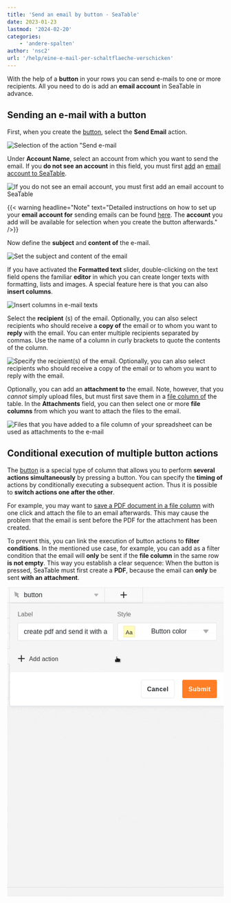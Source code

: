 ```yaml
---
title: 'Send an email by button - SeaTable'
date: 2023-01-23
lastmod: '2024-02-20'
categories:
    - 'andere-spalten'
author: 'nsc2'
url: '/help/eine-e-mail-per-schaltflaeche-verschicken'
---
```


With the help of a **button** in your rows you can send e-mails to one or more recipients. All you need to do is add an **email account** in SeaTable in advance.

## Sending an e-mail with a button

First, when you create the [button](https://seatable.io/en/docs/andere-spalten/die-schaltflaeche/), select the **Send Email** action.

![Selection of the action "Send e-mail](https://seatable.io/wp-content/uploads/2023/01/send-email-action.png)

Under **Account Name**, select an account from which you want to send the email. If you **do not see an account** in this field, you must first [add](https://seatable.io/en/docs/arbeiten-mit-bases/einrichtung-eines-e-mail-kontos-in-einer-base/) an [email account to SeaTable](https://seatable.io/en/docs/arbeiten-mit-bases/einrichtung-eines-e-mail-kontos-in-einer-base/).

![If you do not see an email account, you must first add an email account to SeaTable](https://seatable.io/wp-content/uploads/2023/01/add-email-account.png)

{{< warning  headline="Note"  text="Detailed instructions on how to set up your **email account for** sending emails can be found [here](https://seatable.io/en/docs/arbeiten-mit-bases/einrichtung-eines-e-mail-kontos-in-einer-base/). The **account** you add will be available for selection when you create the button afterwards." />}}

Now define the **subject** and **content of** the e-mail.

![Set the subject and content of the email](https://seatable.io/wp-content/uploads/2023/01/subject-and-message.png)

If you have activated the **Formatted text** slider, double-clicking on the text field opens the familiar **editor** in which you can create longer texts with formatting, lists and images. A special feature here is that you can also **insert columns**.

![Insert columns in e-mail texts](https://seatable.io/wp-content/uploads/2023/01/Spalten-in-E-Mail-Texte-einfuegen.png)

Select the **recipient** (s) of the email. Optionally, you can also select recipients who should receive a **copy of** the email or to whom you want to **reply** with the email. You can enter multiple recipients separated by commas. Use the name of a column in curly brackets to quote the contents of the column.

![Specify the recipient(s) of the email. Optionally, you can also select recipients who should receive a copy of the email or to whom you want to reply with the email.](https://seatable.io/wp-content/uploads/2023/01/send-to-copy-to-reply-to.png)

Optionally, you can add an **attachment to** the email. Note, however, that you _cannot_ simply upload files, but must first save them in a [file column of](https://seatable.io/en/docs/datei-und-bildanhaenge/die-datei-spalte/) the table. In the **Attachments** field, you can then select one or more **file columns** from which you want to attach the files to the email.

![Files that you have added to a file column of your spreadsheet can be used as attachments to the e-mail](https://seatable.io/wp-content/uploads/2023/01/file-001.png)

## Conditional execution of multiple button actions

The [button](https://seatable.io/en/docs/andere-spalten/die-schaltflaeche/) is a special type of column that allows you to perform **several actions simultaneously** by pressing a button. You can specify the **timing of** actions by conditionally executing a subsequent action. Thus it is possible to **switch actions one after the other**.

For example, you may want to [save a PDF document in a file column](https://seatable.io/en/docs/andere-spalten/ein-pdf-dokument-per-schaltflaeche-in-einer-spalte-speichern/) with one click and attach the file to an email afterwards. This may cause the problem that the email is sent before the PDF for the attachment has been created.

To prevent this, you can link the execution of button actions to **filter conditions**. In the mentioned use case, for example, you can add as a filter condition that the email will **only** be sent if the **file column** in the same row **is not empty**. This way you establish a clear sequence: When the button is pressed, SeaTable must first create a **PDF**, because the email can **only** be sent **with an attachment**.

![](images/send-email-via-button-with-conditions-1.gif)
